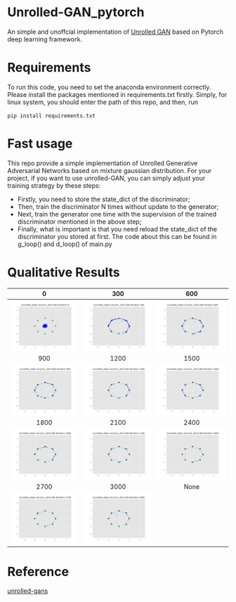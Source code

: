 # Unrolled-GAN_pytorch
An simple and unoffcial implementation of [Unrolled GAN](https://arxiv.org/abs/1611.02163) based on Pytorch deep learning framework.

# Requirements
To run this code, you need to set the anaconda environment correctly. Please install the packages mentioned in requirements.txt firstly. Simply, for linux system, you should enter the path of this repo, and then, run
```
pip install requirements.txt
```
# Fast usage
This repo provide a simple implementation of Unrolled Generative Adversarial Networks based on mixture gaussian distribution. For your project, if you want to use unrolled-GAN, you can simply adjust your training strategy by these steps:
* Firstly, you need to store the state_dict of the discriminator;
* Then, train the discriminator N times without update to the generator;
* Next, train the generator one time with the supervision of the trained discriminator mentioned in the above step;
* Finally, what is important is that you need reload the state_dict of the discriminator you stored at first. 
The code about this can be found in g_loop() and d_loop() of main.py
# Qualitative Results
|0|300|600|
| :--------: | :--------: | :--------: |
|<img src="imgs/0.png" width="350" />|<img src="imgs/300.png" width="350" />|<img src="imgs/600.png" width="350" />|
|900|1200|1500|
|<img src="imgs/900.png" width="350" />|<img src="imgs/1200.png" width="350" />|<img src="imgs/1500.png" width="350" />|
|1800|2100|2400|
|<img src="imgs/1800.png" width="350" />|<img src="imgs/2100.png" width="350" />|<img src="imgs/2400.png" width="350" />|
|2700|3000|None|
|<img src="imgs/2700.png" width="350" />|<img src="imgs/3000.png" width="350" />||

# Reference
[unrolled-gans](https://github.com/andrewliao11/unrolled-gans)